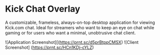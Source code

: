 # Kick Chat Overlay

A customizable, frameless, always-on-top desktop application for viewing Kick.com chat. Ideal for streamers who want to keep an eye on chat while gaming or for users who want a minimal, unobtrusive chat client.

![Application Screenshot][(https://prnt.sc/d5prBtppCMSX)
![Client Screenshot] (https://prnt.sc/HCn1KDj-cYLZ)


